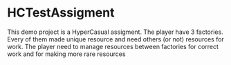 # HCTestAssigment
This demo project is a HyperCasual assigment. The player have 3 factories. Every of them made unique resource and need others (or not) resources for work.
The player need to manage resources between factories for correct work and for making more rare resources

